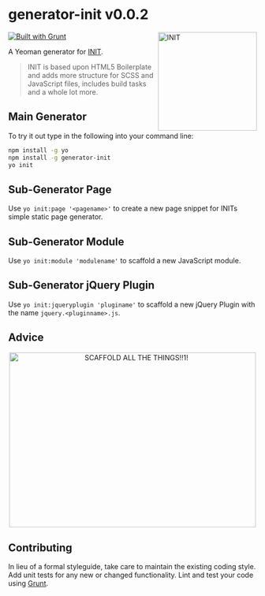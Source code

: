 # generator-init v0.0.2 

<img src="http://rawgithub.com/use-init/init/master/logo.svg" alt="INIT" title="INIT" width="200" align="right">

[![Built with Grunt](https://cdn.gruntjs.com/builtwith.png)](http://gruntjs.com/)

A Yeoman generator for [INIT](http://use-init.com).

> INIT is based upon HTML5 Boilerplate and adds more structure for SCSS and JavaScript files, includes build tasks and a whole lot more.

## Main Generator

To try it out type in the following into your command line:

```sh
npm install -g yo
npm install -g generator-init
yo init
```
## Sub-Generator Page

Use `yo init:page '<pagename>'` to create a new page snippet for INITs simple static page generator.

## Sub-Generator Module

Use `yo init:module 'modulename'` to scaffold a new JavaScript module.

## Sub-Generator jQuery Plugin

Use `yo init:jqueryplugin 'pluginame'` to scaffold a new jQuery Plugin with the name `jquery.<pluginname>.js`.

## Advice

<p align="center">
  <img src="https://raw.github.com/use-init/generator-init/master/scaffoldallthethings.png" alt="SCAFFOLD ALL THE THINGS!!1!" title="SCAFFOLD ALL THE THINGS!!1!" width="500" height="355" align="center">
</p>

## Contributing

In lieu of a formal styleguide, take care to maintain the existing coding style. Add unit tests for any new or changed functionality. Lint and test your code using [Grunt](http://gruntjs.com/).
